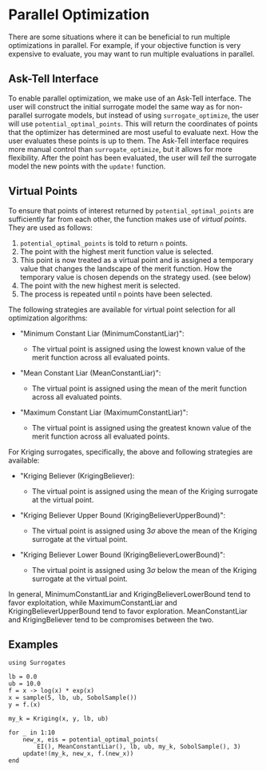 # Parallel Optimization

There are some situations where it can be beneficial to run multiple optimizations in parallel. For example, if your objective function is very expensive to evaluate, you may want to run multiple evaluations in parallel.

## Ask-Tell Interface

To enable parallel optimization, we make use of an Ask-Tell interface. The user will construct the initial surrogate model the same way as for non-parallel surrogate models, but instead of using `surrogate_optimize`, the user will use `potential_optimal_points`. This will return the coordinates of points that the optimizer has determined are most useful to evaluate next. How the user evaluates these points is up to them. The Ask-Tell interface requires more manual control than `surrogate_optimize`, but it allows for more flexibility. After the point has been evaluated, the user will *tell* the surrogate model the new points with the `update!` function.

## Virtual Points

To ensure that points of interest returned by `potential_optimal_points` are sufficiently far from each other, the function makes use of *virtual points*. They are used as follows:

 1. `potential_optimal_points` is told to return `n` points.
 2. The point with the highest merit function value is selected.
 3. This point is now treated as a virtual point and is assigned a temporary value that changes the landscape of the merit function. How the temporary value is chosen depends on the strategy used. (see below)
 4. The point with the new highest merit is selected.
 5. The process is repeated until `n` points have been selected.

The following strategies are available for virtual point selection for all optimization algorithms:

  - "Minimum Constant Liar (MinimumConstantLiar)":
    
      + The virtual point is assigned using the lowest known value of the merit function across all evaluated points.

  - "Mean Constant Liar (MeanConstantLiar)":
    
      + The virtual point is assigned using the mean of the merit function across all evaluated points.
  - "Maximum Constant Liar (MaximumConstantLiar)":
    
      + The virtual point is assigned using the greatest known value of the merit function across all evaluated points.

For Kriging surrogates, specifically, the above and following strategies are available:

  - "Kriging Believer (KrigingBeliever):
    
      + The virtual point is assigned using the mean of the Kriging surrogate at the virtual point.

  - "Kriging Believer Upper Bound (KrigingBelieverUpperBound)":
    
      + The virtual point is assigned using 3$\sigma$ above the mean of the Kriging surrogate at the virtual point.
  - "Kriging Believer Lower Bound (KrigingBelieverLowerBound)":
    
      + The virtual point is assigned using 3$\sigma$ below the mean of the Kriging surrogate at the virtual point.

In general, MinimumConstantLiar and KrigingBelieverLowerBound tend to favor exploitation, while MaximumConstantLiar and KrigingBelieverUpperBound tend to favor exploration. MeanConstantLiar and KrigingBeliever tend to be compromises between the two.

## Examples

```@example parallel
using Surrogates

lb = 0.0
ub = 10.0
f = x -> log(x) * exp(x)
x = sample(5, lb, ub, SobolSample())
y = f.(x)

my_k = Kriging(x, y, lb, ub)

for _ in 1:10
    new_x, eis = potential_optimal_points(
        EI(), MeanConstantLiar(), lb, ub, my_k, SobolSample(), 3)
    update!(my_k, new_x, f.(new_x))
end
```
